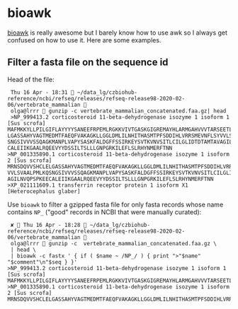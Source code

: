 # bioawk

[bioawk](https://github.com/lh3/bioawk) is really awesome but I barely know how to use awk so I always get confused on how to use it. Here are some examples.

## Filter a fasta file on the sequence id

Head of the file:

```
 Thu 16 Apr - 18:31  ~/data_lg/czbiohub-reference/ncbi/refseq/releases/refseq-release98-2020-02-06/vertebrate_mammalian 
 olga@lrrr  gunzip -c vertebrate_mammalian_concatenated.faa.gz| head                                 
 >NP_999413.2 corticosteroid 11-beta-dehydrogenase isozyme 1 isoform 1 [Sus scrofa]
MAFMKKYLLPILGIFLAYYYYSANEEFRPEMLRGKKVIVTGASKGIGREMAYHLARMGAHVVVTARSEETLKKVVSHCLE
LGASSAHYVAGTMEDMTFAEQFVAKAGKLLGGLDMLILNHITHASMTPFSDDIHLVRRSMEVNFLSYVVLSVAALPMLKQ
SNGSIVVVSSQAGKMANPLVAPYSASKFALDGFFSSIRKEYSVTKVNVSITLCILGLIDTDTAMTAVAGILNVQPSPKEE
CALEIIKGAALRQEEVYYDSSILTSLLLGNPGRKILEFLSLRHYNMERFTNN
>NP_001335890.1 corticosteroid 11-beta-dehydrogenase isozyme 1 isoform 2 [Sus scrofa]
MRNSDQVVSHCLELGASSAHYVAGTMEDMTFAEQFVAKAGKLLGGLDMLILNHITHASMTPFSDDIHLVRRSMEVNFLSY
VVLSVAALPMLKQSNGSIVVVSSQAGKMANPLVAPYSASKFALDGFFSSIRKEYSVTKVNVSITLCILGLIDTDTAMTAV
AGILNVQPSPKEECALEIIKGAALRQEEVYYDSSILTSLLLGNPGRKILEFLSLRHYNMERFTNN
>XP_021111609.1 transferrin receptor protein 1 isoform X1 [Heterocephalus glaber]
```

Use `bioawk` to filter a gzipped fasta file for only fasta records whose name contains `NP_` ("good" records in NCBI that were manually curated):


```
 ✘  Thu 16 Apr - 18:28  ~/data_lg/czbiohub-reference/ncbi/refseq/releases/refseq-release98-2020-02-06/vertebrate_mammalian 
 olga@lrrr  gunzip -c  vertebrate_mammalian_concatenated.faa.gz \
 | head \
 | bioawk -c fastx ' { if ( $name ~ /NP_/ ) { print ">"$name" "$comment"\n"$seq } }'
>NP_999413.2 corticosteroid 11-beta-dehydrogenase isozyme 1 isoform 1 [Sus scrofa]
MAFMKKYLLPILGIFLAYYYYSANEEFRPEMLRGKKVIVTGASKGIGREMAYHLARMGAHVVVTARSEETLKKVVSHCLELGASSAHYVAGTMEDMTFAEQFVAKAGKLLGGLDMLILNHITHASMTPFSDDIHLVRRSMEVNFLSYVVLSVAALPMLKQSNGSIVVVSSQAGKMANPLVAPYSASKFALDGFFSSIRKEYSVTKVNVSITLCILGLIDTDTAMTAVAGILNVQPSPKEECALEIIKGAALRQEEVYYDSSILTSLLLGNPGRKILEFLSLRHYNMERFTNN
>NP_001335890.1 corticosteroid 11-beta-dehydrogenase isozyme 1 isoform 2 [Sus scrofa]
MRNSDQVVSHCLELGASSAHYVAGTMEDMTFAEQFVAKAGKLLGGLDMLILNHITHASMTPFSDDIHLVRRSMEVNFLSYVVLSVAALPMLKQSNGSIVVVSSQAGKMANPLVAPYSASKFALDGFFSSIRKEYSVTKVNVSITLCILGLIDTDTAMTAVAGILNVQPSPKEECALEIIKGAALRQEEVYYDSSILTSLLLGNPGRKILEFLSLRHYNMERFTNN
```
